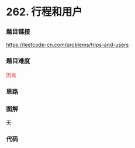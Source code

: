 # 262. 行程和用户

### 题目链接

https://leetcode-cn.com/problems/trips-and-users

### 题目难度

<font color=#D9534F>困难</font>

### 思路



### 图解

无

### 代码

```python
```